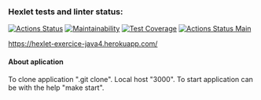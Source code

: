 ### Hexlet tests and linter status:
[![Actions Status](https://github.com/Briankaiserx/java-project-lvl4/workflows/hexlet-check/badge.svg)](https://github.com/Briankaiserx/java-project-lvl4/actions)
[![Maintainability](https://api.codeclimate.com/v1/badges/f5bfd9539136468cdcf0/maintainability)](https://codeclimate.com/github/Briankaiserx/java-project-lvl4/maintainability)
[![Test Coverage](https://api.codeclimate.com/v1/badges/f5bfd9539136468cdcf0/test_coverage)](https://codeclimate.com/github/Briankaiserx/java-project-lvl4/test_coverage)
[![Actions Status Main](https://github.com/Briankaiserx/java-project-lvl4/actions/workflows/main.yml/badge.svg)](https://github.com/Briankaiserx/java-project-lvl4/actions/workflows/main.yml/badge.svg)

https://hexlet-exercice-java4.herokuapp.com/

#### About aplication

####
To clone application ".git clone".
Local host "3000".
To start application can be with the help "make start".

